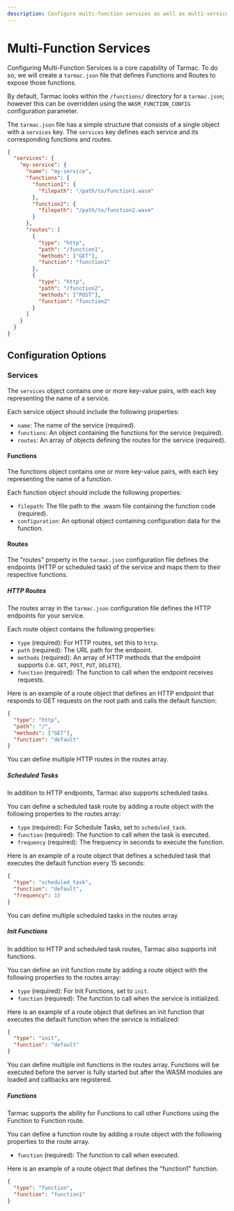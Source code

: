 ```yaml
---
description: Configure multi-function services as well as multi-service instances.
---
```


# Multi-Function Services

Configuring Multi-Function Services is a core capability of Tarmac. To do so, we will create a `tarmac.json` file that defines Functions and Routes to expose those functions.

By default, Tarmac looks within the `/functions/` directory for a `tarmac.json`; however this can be overridden using the `WASM_FUNCTION_CONFIG` configuration parameter.

The `tarmac.json` file has a simple structure that consists of a single object with a `services` key. The `services` key defines each service and its corresponding functions and routes.

```json
{
  "services": {
    "my-service": {
      "name": "my-service",
      "functions": {
        "function1": {
          "filepath": "/path/to/function1.wasm"
        },
        "function2": {
          "filepath": "/path/to/function2.wasm"
        }
      },
      "routes": [
        {
          "type": "http",
          "path": "/function1",
          "methods": ["GET"],
          "function": "function1"
        },
        {
          "type": "http",
          "path": "/function2",
          "methods": ["POST"],
          "function": "function2"
        }
      ]
    }
  }
}
```

## Configuration Options

### Services

The `services` object contains one or more key-value pairs, with each key representing the name of a service.

Each service object should include the following properties:

- `name`: The name of the service (required).
- `functions`: An object containing the functions for the service (required).
- `routes`: An array of objects defining the routes for the service (required).

#### Functions

The functions object contains one or more key-value pairs, with each key representing the name of a function.

Each function object should include the following properties:

- `filepath`: The file path to the .wasm file containing the function code (required).
- `configuration`: An optional object containing configuration data for the function.

#### Routes

The "routes" property in the `tarmac.json` configuration file defines the endpoints (HTTP or scheduled task) of the service and maps them to their respective functions.

##### HTTP Routes

The routes array in the `tarmac.json` configuration file defines the HTTP endpoints for your service.

Each route object contains the following properties:

- `type` (required): For HTTP routes, set this to `http`.
- `path` (required): The URL path for the endpoint.
- `methods` (required): An array of HTTP methods that the endpoint supports (i.e. `GET`, `POST`, `PUT`, `DELETE`).
- `function` (required): The function to call when the endpoint receives requests.

Here is an example of a route object that defines an HTTP endpoint that responds to GET requests on the root path and calls the default function:

```json
{
  "type": "http",
  "path": "/",
  "methods": ["GET"],
  "function": "default"
}

```

You can define multiple HTTP routes in the routes array.

##### Scheduled Tasks

In addition to HTTP endpoints, Tarmac also supports scheduled tasks.

You can define a scheduled task route by adding a route object with the following properties to the routes array:

- `type` (required): For Schedule Tasks, set to `scheduled_task`.
- `function` (required): The function to call when the task is executed.
- `frequency` (required): The frequency in seconds to  execute the function.

Here is an example of a route object that defines a scheduled task that executes the default function every 15 seconds:

```json
{
  "type": "scheduled_task",
  "function": "default",
  "frequency": 15
}
```

You can define multiple scheduled tasks in the routes array.

##### Init Functions

In addition to HTTP and scheduled task routes, Tarmac also supports init functions.

You can define an init function route by adding a route object with the following properties to the routes array:

- `type` (required): For Init Functions, set to `init`.
- `function` (required): The function to call when the service is initialized.

Here is an example of a route object that defines an init function that executes the default function when the service is initialized:

```json
{
  "type": "init",
  "function": "default"
}
```

You can define multiple init functions in the routes array. Functions will be executed before the server is fully started but after the WASM modules are loaded and callbacks are registered.

##### Functions

Tarmac supports the ability for Functions to call other Functions using the Function to Function route. 

You can define a function route by adding a route object with the following properties to the route array.

- `function` (required): The function to call when executed.

Here is an example of a route object that defines the "function1" function.

```json
{
  "type": "function",
  "function": "function1"
}
```
